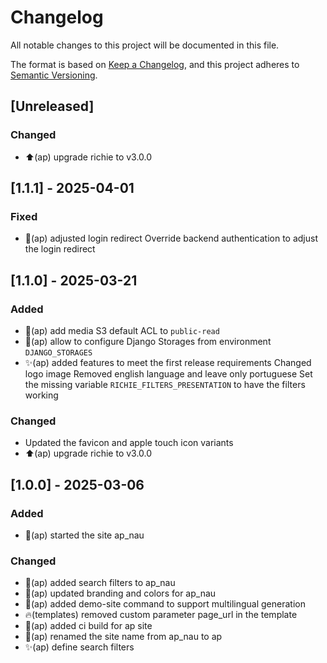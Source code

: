 # Changelog

All notable changes to this project will be documented in this file.

The format is based on [Keep a Changelog](https://keepachangelog.com/en/1.0.0/),
and this project adheres to [Semantic
Versioning](https://semver.org/spec/v2.0.0.html).

## [Unreleased]

### Changed

- ⬆️(ap) upgrade richie to v3.0.0

## [1.1.1] - 2025-04-01

### Fixed

- 🐛(ap) adjusted login redirect
  Override backend authentication to adjust the 
  login redirect 

## [1.1.0] - 2025-03-21

### Added

- 🔧(ap) add media S3 default ACL to `public-read`
- 🔧(ap) allow to configure Django Storages from environment `DJANGO_STORAGES`
- ✨(ap) added features to meet the first release requirements
  Changed logo image
  Removed english language and leave only portuguese
  Set the missing variable `RICHIE_FILTERS_PRESENTATION`
  to have the filters working

### Changed
- Updated the favicon and apple touch icon variants
- ⬆️(ap) upgrade richie to v3.0.0

## [1.0.0] - 2025-03-06

### Added 

- 🎉(ap) started the site ap_nau

### Changed

- 🚧(ap) added search filters to ap_nau
- 💄(ap) updated branding and colors for ap_nau
- 🚧(ap) added demo-site command to support multilingual generation
- 🔥(templates) removed custom parameter page_url in the template
- 👷(ap) added ci build for ap site
- 🚚(ap) renamed the site name from ap_nau to ap
- ✨(ap) define search filters